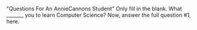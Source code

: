 "Questions For An AnnieCannons Student"
Only fill in the blank. What _______ you to learn Computer Science?
Now, answer the full question #1, here.